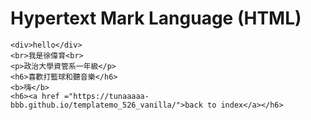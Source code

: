 <!DOCTYPE html>
<html>
<head>
	<title>Welcome</title>
</head>
<body>
	<h1>Hypertext Mark Language (HTML)</h1>
	
	<div>hello</div>
	<br>我是徐偉育<br>
	<p>政治大學資管系一年級</p>
	<h6>喜歡打籃球和聽音樂</h6>
	<b>嗨</b>
	<h6><a href ="https://tunaaaaa-bbb.github.io/templatemo_526_vanilla/">back to index</a></h6>
</body>
</html>

